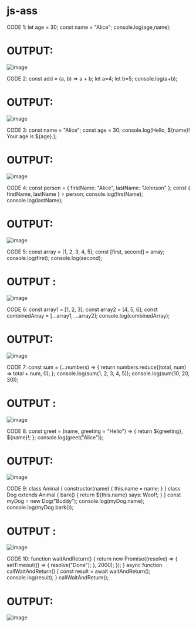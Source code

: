 # js-ass

CODE 1:
let age = 30;
const name = "Alice";
console.log(age,name);

# OUTPUT:

![image](https://github.com/Gayathriraj18/js-ass/assets/94154854/93b0dd47-0d37-453b-8c19-9b2b061efdec)


CODE 2:
const add = (a, b) => a + b;
let a=4;
let b=5;
console.log(a+b);

# OUTPUT:

![image](https://github.com/Gayathriraj18/js-ass/assets/94154854/d23e7231-2b4b-493c-97ea-72fa632a0d75)

CODE 3:
const name = "Alice";
const age = 30;
console.log(Hello, ${name}! Your age is ${age}.);

# OUTPUT:

![image](https://github.com/Gayathriraj18/js-ass/assets/94154854/a75582f7-8947-4ed0-a8a0-bb5508849e90)


CODE 4:
const person = { firstName: "Alice", lastName: "Johnson" };
const { firstName, lastName } = person;
console.log(firstName);
console.log(lastName);

# OUTPUT:

![image](https://github.com/Gayathriraj18/js-ass/assets/94154854/d08a54b1-9575-46fe-b2a2-fc6ce8383434)

CODE 5:
const array = [1, 2, 3, 4, 5];
const [first, second] = array;
console.log(first);
console.log(second);

# OUTPUT :

![image](https://github.com/Gayathriraj18/js-ass/assets/94154854/0fe2349a-46fe-49c7-8793-4c630659313c)

CODE 6:
const array1 = [1, 2, 3];
const array2 = [4, 5, 6];
const combinedArray = [...array1, ...array2];
console.log(combinedArray);

# OUTPUT:

![image](https://github.com/Gayathriraj18/js-ass/assets/94154854/0a68a776-3cac-4156-9825-45a3dd36b201)

CODE 7:
const sum = (...numbers) => {
return numbers.reduce((total, num) => total + num, 0);
};
console.log(sum(1, 2, 3, 4, 5));
console.log(sum(10, 20, 30));

# OUTPUT :

![image](https://github.com/Gayathriraj18/js-ass/assets/94154854/c13025db-ccac-43a7-a132-7e3d0441c619)

CODE 8:
const greet = (name, greeting = "Hello") => {
return ${greeting}, ${name}!;
};
console.log(greet("Alice"));

# OUTPUT:

![image](https://github.com/Gayathriraj18/js-ass/assets/94154854/580bf8f8-4d99-4f07-88d3-13c7ab886c7e)

CODE 9:
class Animal {
constructor(name) {
this.name = name;
}
}
class Dog extends Animal {
bark() {
return ${this.name} says: Woof!;
}
}
const myDog = new Dog("Buddy");
console.log(myDog.name);
console.log(myDog.bark());

# OUTPUT :

![image](https://github.com/Gayathriraj18/js-ass/assets/94154854/30564db0-ee6b-467f-a1b1-4c0f082e1675)

CODE 10:
function waitAndReturn() {
return new Promise((resolve) => {
setTimeout(() => {
resolve("Done");
}, 2000);
});
}
async function callWaitAndReturn() {
const result = await waitAndReturn();
console.log(result);
}
callWaitAndReturn();

# OUTPUT:

![image](https://github.com/Gayathriraj18/js-ass/assets/94154854/72d2b87c-a410-4132-bcbc-a52c1b344889)




